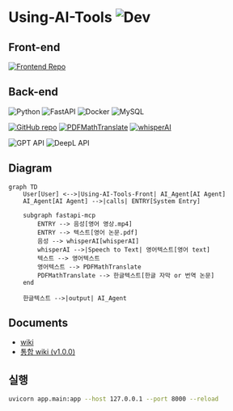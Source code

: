 # Using-AI-Tools ![Dev](https://img.shields.io/badge/Dev-red)
## Front-end
[![Frontend Repo](https://img.shields.io/badge/Frontend-Using--AI--Tools--Front-blue?logo=github)](https://github.com/daehyun99/Using-AI-Tools-Front)

## Back-end
![Python](https://img.shields.io/badge/python-3.10.16-blue)
![FastAPI](https://img.shields.io/badge/FastAPI-%2300C7B7.svg?&logo=fastapi)
![Docker](https://img.shields.io/badge/Docker-blue?logo=docker)
![MySQL](https://img.shields.io/badge/MySQL-005C84?logo=mysql)

[![GitHub repo](https://img.shields.io/badge/ref-fastapi--mcp-black?logo=github)](https://github.com/tadata-org/fastapi_mcp)
[![PDFMathTranslate](https://img.shields.io/badge/ref-PDFMathTranslate-blue?logo=github)](https://github.com/Byaidu/PDFMathTranslate)
[![whisperAI](https://img.shields.io/badge/ref-whisperAI-green?logo=github)](https://github.com/openai/whisper)

![GPT API](https://img.shields.io/badge/GPT--API-FFB6C1?logo=openai)
![DeepL API](https://img.shields.io/badge/DeepL%20API-blue?logo=deepl)

## Diagram
```mermaid
graph TD
    User[User] <-->|Using-AI-Tools-Front| AI_Agent[AI Agent]
    AI_Agent[AI Agent] -->|calls| ENTRY[System Entry]

    subgraph fastapi-mcp
        ENTRY --> 음성[영어 영상.mp4]
        ENTRY --> 텍스트[영어 논문.pdf]
        음성 --> whisperAI[whisperAI]
        whisperAI -->|Speech to Text| 영어텍스트[영어 text]
        텍스트 --> 영어텍스트
        영어텍스트 --> PDFMathTranslate
        PDFMathTranslate --> 한글텍스트[한글 자막 or 번역 논문]
    end

    한글텍스트 -->|output| AI_Agent
```

## Documents
- [wiki](http://github.com/daehyun99/Using-AI-Tools/wiki)
- [통합 wiki (v1.0.0)](https://github.com/daehyun99/Translate-app/wiki/Back-end)

## 실행
```sh
uvicorn app.main:app --host 127.0.0.1 --port 8000 --reload
```
